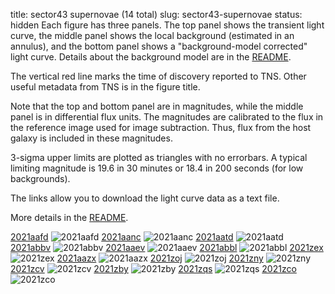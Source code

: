 title: sector43 supernovae (14 total)
slug: sector43-supernovae
status: hidden
  Each figure has three panels.  The top panel shows the transient light curve, the middle panel shows the local background (estimated in an annulus), and the bottom panel shows a "background-model corrected" light curve. Details about the background model are in the [README]({filename}../README/README.md). 
 
 The vertical red line marks the time of discovery reported to TNS. Other useful metadata from TNS is in the figure title.

 Note that the top and bottom panel are in magnitudes, while the middle panel is in differential flux units. The magnitudes are calibrated to the flux in the reference image used for image subtraction. Thus, flux from the host galaxy is included in these magnitudes. 

  3-sigma upper limits are plotted as triangles with no errorbars. A typical limiting magnitude is 19.6 in 30 minutes or 18.4 in 200 seconds (for low backgrounds).

The links allow you to download the light curve data as a text file. 

More details in the [README]({filename}../README/README.md).


[2021aafd]({static}../..//light_curves/sector43/lc_2021aafd_cleaned)
![2021aafd]({static}../../images/sector43/lc_2021aafd_cleaned.png)
[2021aanc]({static}../..//light_curves/sector43/lc_2021aanc_cleaned)
![2021aanc]({static}../../images/sector43/lc_2021aanc_cleaned.png)
[2021aatd]({static}../..//light_curves/sector43/lc_2021aatd_cleaned)
![2021aatd]({static}../../images/sector43/lc_2021aatd_cleaned.png)
[2021abbv]({static}../..//light_curves/sector43/lc_2021abbv_cleaned)
![2021abbv]({static}../../images/sector43/lc_2021abbv_cleaned.png)
[2021aaev]({static}../..//light_curves/sector43/lc_2021aaev_cleaned)
![2021aaev]({static}../../images/sector43/lc_2021aaev_cleaned.png)
[2021abbl]({static}../..//light_curves/sector43/lc_2021abbl_cleaned)
![2021abbl]({static}../../images/sector43/lc_2021abbl_cleaned.png)
[2021zex]({static}../..//light_curves/sector43/lc_2021zex_cleaned)
![2021zex]({static}../../images/sector43/lc_2021zex_cleaned.png)
[2021aazx]({static}../..//light_curves/sector43/lc_2021aazx_cleaned)
![2021aazx]({static}../../images/sector43/lc_2021aazx_cleaned.png)
[2021zoj]({static}../..//light_curves/sector43/lc_2021zoj_cleaned)
![2021zoj]({static}../../images/sector43/lc_2021zoj_cleaned.png)
[2021zny]({static}../..//light_curves/sector43/lc_2021zny_cleaned)
![2021zny]({static}../../images/sector43/lc_2021zny_cleaned.png)
[2021zcv]({static}../..//light_curves/sector43/lc_2021zcv_cleaned)
![2021zcv]({static}../../images/sector43/lc_2021zcv_cleaned.png)
[2021zby]({static}../..//light_curves/sector43/lc_2021zby_cleaned)
![2021zby]({static}../../images/sector43/lc_2021zby_cleaned.png)
[2021zqs]({static}../..//light_curves/sector43/lc_2021zqs_cleaned)
![2021zqs]({static}../../images/sector43/lc_2021zqs_cleaned.png)
[2021zco]({static}../..//light_curves/sector43/lc_2021zco_cleaned)
![2021zco]({static}../../images/sector43/lc_2021zco_cleaned.png)
